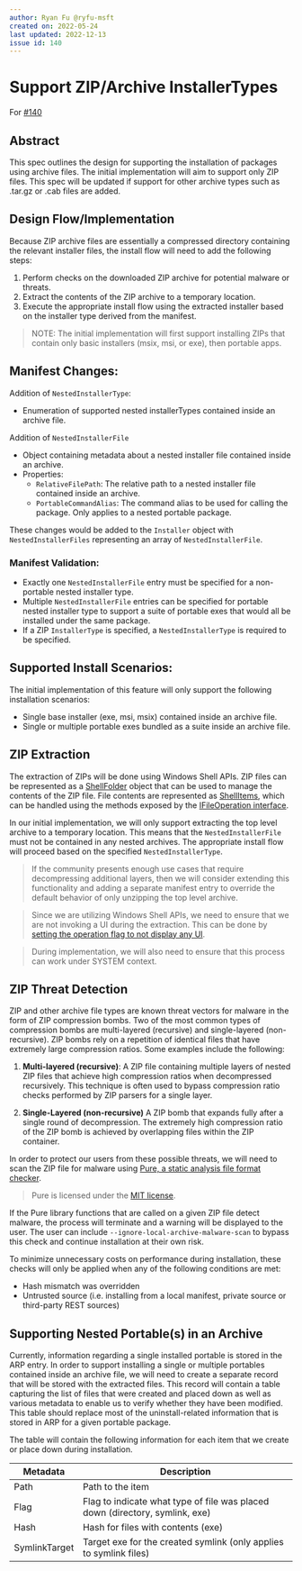 ```yaml
---
author: Ryan Fu @ryfu-msft
created on: 2022-05-24
last updated: 2022-12-13
issue id: 140
---
```


# Support ZIP/Archive InstallerTypes

For [#140](https://github.com/microsoft/winget-cli/issues/140)

## Abstract
This spec outlines the design for supporting the installation of packages using archive files. The initial implementation will aim to support only ZIP files. This spec will be updated if support for other archive types such as .tar.gz or .cab files are added.

## Design Flow/Implementation

Because ZIP archive files are essentially a compressed directory containing the relevant installer files, the install flow will need to add the following steps:

1. Perform checks on the downloaded ZIP archive for potential malware or threats.
2. Extract the contents of the ZIP archive to a temporary location.
3. Execute the appropriate install flow using the extracted installer based on the installer type derived from the manifest.

>NOTE: The initial implementation will first support installing ZIPs that contain only basic installers (msix, msi, or exe), then portable apps.

## Manifest Changes:
Addition of `NestedInstallerType`:
- Enumeration of supported nested installerTypes contained inside an archive file.

Addition of `NestedInstallerFile`
- Object containing metadata about a nested installer file contained inside an archive.
- Properties:
    - `RelativeFilePath`: The relative path to a nested installer file contained inside an archive.
    - `PortableCommandAlias`: The command alias to be used for calling the package. Only applies to a nested portable package.

These changes would be added to the `Installer` object with `NestedInstallerFiles` representing an array of `NestedInstallerFile`.

### Manifest Validation:
- Exactly one `NestedInstallerFile` entry must be specified for a non-portable nested installer type.
- Multiple `NestedInstallerFile` entries can be specified for portable nested installer type to support a suite of portable exes that would all be installed under the same package.
- If a ZIP `InstallerType` is specified, a `NestedInstallerType` is required to be specified.

## Supported Install Scenarios:
The initial implementation of this feature will only support the following installation scenarios:
- Single base installer (exe, msi, msix) contained inside an archive file.
- Single or multiple portable exes bundled as a suite inside an archive file.

## ZIP Extraction
The extraction of ZIPs will be done using Windows Shell APIs. ZIP files can be represented as a [ShellFolder](https://docs.microsoft.com/windows/win32/api/shobjidl_core/nn-shobjidl_core-ishellfolder) object that can be used to manage the contents of the ZIP file. File contents are represented as [ShellItems](https://docs.microsoft.com/windows/win32/api/shobjidl_core/nn-shobjidl_core-ishellitem), which can be handled using the methods exposed by the [IFileOperation interface](https://docs.microsoft.com/windows/win32/api/shobjidl_core/nn-shobjidl_core-ifileoperation).

In our initial implementation, we will only support extracting the top level archive to a temporary location. This means that the `NestedInstallerFile` must not be contained in any nested archives. The appropriate install flow will proceed based on the specified `NestedInstallerType`.

> If the community presents enough use cases that require decompressing additional layers, then we will consider extending this functionality and adding a separate manifest entry to override the default behavior of only unzipping the top level archive.

> Since we are utilizing Windows Shell APIs, we need to ensure that we are not invoking a UI during the extraction. This can be done by [setting the operation flag to not display any UI](https://docs.microsoft.com/windows/win32/api/shobjidl_core/nf-shobjidl_core-ifileoperation-setoperationflags).

> During implementation, we will also need to ensure that this process can work under SYSTEM context.

## ZIP Threat Detection
ZIP and other archive file types are known threat vectors for malware in the form of ZIP compression bombs. Two of the most common types of compression bombs are multi-layered (recursive) and single-layered (non-recursive). ZIP bombs rely on a repetition of identical files that have extremely large compression ratios. Some examples include the following:

1. **Multi-layered (recursive)**:
A ZIP file containing multiple layers of nested ZIP files that achieve high compression ratios when decompressed recursively. This technique is often used to bypass compression ratio checks performed by ZIP parsers for a single layer.

2. **Single-Layered (non-recursive)**
A ZIP bomb that expands fully after a single round of decompression. The extremely high compression ratio of the ZIP bomb is achieved by overlapping files within the ZIP container.

In order to protect our users from these possible threats, we will need to scan the ZIP file for malware using [Pure, a static analysis file format checker](https://github.com/ronomon/pure).

> Pure is licensed under the [MIT license](https://github.com/ronomon/pure/blob/master/LICENSE).

If the Pure library functions that are called on a given ZIP file detect malware, the process will terminate and a warning will be displayed to the user. The user can include `--ignore-local-archive-malware-scan` to bypass this check and continue installation at their own risk.


To minimize unnecessary costs on performance during installation, these checks will only be applied when any of the following conditions are met:
-  Hash mismatch was overridden
-  Untrusted source (i.e. installing from a local manifest, private source or third-party REST sources)

## Supporting Nested Portable(s) in an Archive
Currently, information regarding a single installed portable is stored in the ARP entry. In order to support installing a single or multiple portables contained inside an archive file, we will need to create a separate record that will be stored with the extracted files. This record will contain a table capturing the list of files that were created and placed down as well as various metadata to enable us to verify whether they have been modified. This table should replace most of the uninstall-related information that is stored in ARP for a given portable package.

The table will contain the following information for each item that we create or place down during installation.

| Metadata    | Description |
| ----------- | ----------- |
| Path      | Path to the item |
| Flag   | Flag to indicate what type of file was placed down (directory, symlink, exe) |
| Hash   | Hash for files with contents (exe) |
| SymlinkTarget | Target exe for the created symlink (only applies to symlink files) |

